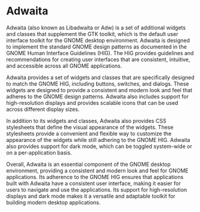 # Adwaita

Adwaita (also known as Libadwaita or Adw) is a set of additional widgets and classes that supplement the GTK toolkit,
which is the default user interface toolkit for the GNOME desktop environment. Adwaita is designed to implement the
standard GNOME design patterns as documented in the GNOME Human Interface Guidelines (HIG). The HIG provides guidelines
and recommendations for creating user interfaces that are consistent, intuitive, and accessible across all GNOME
applications.

Adwaita provides a set of widgets and classes that are specifically designed to match the GNOME HIG, including buttons,
switches, and dialogs. These widgets are designed to provide a consistent and modern look and feel that adheres to the
GNOME design patterns. Adwaita also includes support for high-resolution displays and provides scalable icons that can
be used across different display sizes.

In addition to its widgets and classes, Adwaita also provides CSS stylesheets that define the visual appearance of the
widgets. These stylesheets provide a convenient and flexible way to customize the appearance of the widgets while still
adhering to the GNOME HIG. Adwaita also provides support for dark mode, which can be toggled system-wide or on a
per-application basis.

Overall, Adwaita is an essential component of the GNOME desktop environment, providing a consistent and modern look and
feel for GNOME applications. Its adherence to the GNOME HIG ensures that applications built with Adwaita have a
consistent user interface, making it easier for users to navigate and use the applications. Its support for
high-resolution displays and dark mode makes it a versatile and adaptable toolkit for building modern desktop
applications.
